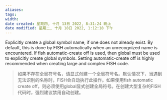 ```yaml
---
aliases: 
tags: 
width:
date created: 星期四, 十月 13日 2022, 8:31:24 晚上
date modified: 星期二, 十月 18日 2022, 1:12:18 下午
---
```

Explicitly create a global symbol name, if one does not already exist. By default, this is done by FISH automatically when an unrecognized name is encountered. If fish automatic-create off is used, then global must be used to explicitly create global symbols. Setting automatic-create off is highly recommended when creating large and complex FISH code.
>如果不存在全局符号名，请显式创建一个全局符号名。默认情况下，当遇到无法识别的名称时，FISH会自动执行此操作。如果使用fish automatic create off，则必须使用global显式创建全局符号。在创建大型复杂的FISH代码时，强烈建议禁用自动创建。